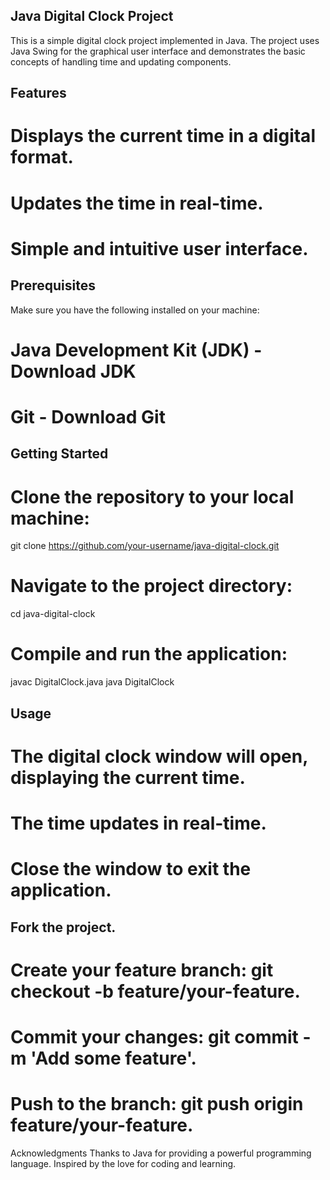## Java Digital Clock Project
This is a simple digital clock project implemented in Java. The project uses Java Swing for the graphical user interface and demonstrates the basic concepts of handling time and updating components.

## Features
# Displays the current time in a digital format.
# Updates the time in real-time.
# Simple and intuitive user interface.

## Prerequisites
Make sure you have the following installed on your machine:

# Java Development Kit (JDK) - Download JDK
# Git - Download Git

## Getting Started

# Clone the repository to your local machine:
git clone https://github.com/your-username/java-digital-clock.git

# Navigate to the project directory:

cd java-digital-clock
# Compile and run the application:
javac DigitalClock.java
java DigitalClock

## Usage
# The digital clock window will open, displaying the current time.
# The time updates in real-time.
# Close the window to exit the application.


## Fork the project.
# Create your feature branch: git checkout -b feature/your-feature.
# Commit your changes: git commit -m 'Add some feature'.
# Push to the branch: git push origin feature/your-feature.

Acknowledgments
Thanks to Java for providing a powerful programming language.
Inspired by the love for coding and learning.
